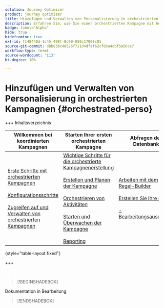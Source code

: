 ```yaml
---
solution: Journey Optimizer
product: journey optimizer
title: Hinzufügen und Verwalten von Personalisierung in orchestrierten Kampagnen mit Journey Optimizer
description: Erfahren Sie, wie Sie einer orchestrierten Kampagne mit Adobe Journey Optimizer eine Personalisierung hinzufügen
badge: label="Alpha"
hide: true
hidefromtoc: true
exl-id: f148440d-1c45-408f-8c00-080c1700fc91
source-git-commit: d8b83bc46526f721d4dfaf62cf8ba4cbf5a56ce7
workflow-type: tm+mt
source-wordcount: '113'
ht-degree: 10%

---
```


# Hinzufügen und Verwalten von Personalisierung in orchestrierten Kampagnen {#orchestrated-perso}

+++ Inhaltsverzeichnis

| Willkommen bei koordinierten Kampagnen | Starten Ihrer ersten orchestrierten Kampagne | Abfragen der Datenbank | Aktivitäten für orchestrierte Kampagnen |
|---|---|---|---|
| [Erste Schritte mit orchestrierten Kampagnen](gs-orchestrated-campaigns.md)<br/><br/>[Konfigurationsschritte](configuration-steps.md)<br/><br/>[Zugreifen auf und Verwalten von orchestrierten Kampagnen](access-manage-orchestrated-campaigns.md) | [Wichtige Schritte für die orchestrierte Kampagnenerstellung](gs-campaign-creation.md)<br/><br/>[Erstellen und Planen der Kampagne](create-orchestrated-campaign.md)<br/><br/>[Orchestrieren von Aktivitäten](orchestrate-activities.md)<br/><br/>[Starten und Überwachen der Kampagne](start-monitor-campaigns.md)<br/><br/>[Reporting](reporting-campaigns.md) | [Arbeiten mit dem Regel-Builder](orchestrated-rule-builder.md)<br/><br/>[Erstellen Sie Ihre ersten ](build-query.md)<br/><br/>[-Bearbeitungsausdrücke](edit-expressions.md) | [Erste Schritte mit Aktivitäten](activities/about-activities.md)<br/><br/>Aktivitäten:<br/>[Und-Verknüpfung](activities/and-join.md) - [Zielgruppe aufbauen](activities/build-audience.md) - [Dimension ändern](activities/change-dimension.md) - [Kanalaktivitäten](activities/channels.md) - [Kombinieren](activities/combine.md) - [Anreicherung](activities/deduplication.md) - [Verzweigung](activities/enrichment.md) - [Abstimmung](activities/fork.md) [&#128279;](activities/reconciliation.md) [&#128279;](activities/split.md) - Aufspaltung[Warten](activities/wait.md) |

{style="table-layout:fixed"}

+++

<br/>

>[!BEGINSHADEBOX]

Dokumentation in Bearbeitung

>[!ENDSHADEBOX]